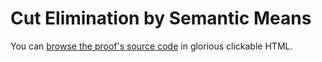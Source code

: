 # Cut Elimination by Semantic Means

You can [browse the proof's source code](https://bobatkey.github.io/semantic-cut-elimination/index.html) in glorious clickable HTML.
